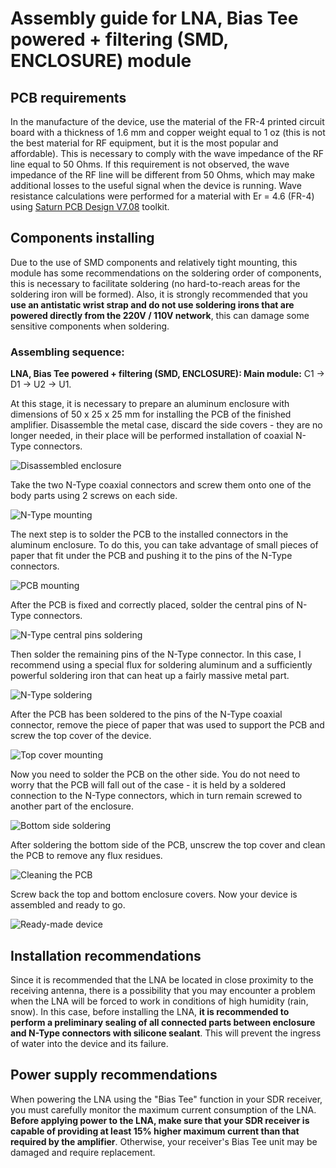 # Assembly guide for LNA, Bias Tee powered + filtering (SMD, ENCLOSURE) module

## PCB requirements
In the manufacture of the device, use the material of the FR-4 printed circuit board with a thickness of 1.6 mm and copper weight equal to 1 oz (this is not the best material for RF equipment, but it is the most popular and affordable). This is necessary to comply with the wave impedance of the RF line equal to 50 Ohms. If this requirement is not observed, the wave impedance of the RF line will be different from 50 Ohms, which may make additional losses to the useful signal when the device is running. Wave resistance calculations were performed for a material with Er = 4.6 (FR-4) using [Saturn PCB Design V7.08](http://www.saturnpcb.com/pcb_toolkit/) toolkit.

## Components installing 
Due to the use of SMD components and relatively tight mounting, this module has some recommendations on the soldering order of components, this is necessary to facilitate soldering (no hard-to-reach areas for the soldering iron will be formed).
Also, it is strongly recommended that you **use an antistatic wrist strap and do not use soldering irons that are powered directly from the 220V / 110V network**, this can damage some sensitive components when soldering.

### Assembling sequence:

**LNA, Bias Tee powered + filtering (SMD, ENCLOSURE): Main module:** C1 -> D1 -> U2 -> U1.

At this stage, it is necessary to prepare an aluminum enclosure with dimensions of 50 x 25 x 25 mm for installing the PCB of the finished amplifier. Disassemble the metal case, discard the side covers - they are no longer needed, in their place will be performed installation of coaxial N-Type connectors.

![Disassembled enclosure](../../Resources/LNA/Bias%20Tee%20powered%20+%20filtering/Disassembled-enclosure.jpg)  

Take the two N-Type coaxial connectors and screw them onto one of the body parts using 2 screws on each side.

![N-Type mounting](../../Resources/LNA/Bias%20Tee%20powered%20+%20filtering/N-Type-mounting.jpg)  

The next step is to solder the PCB to the installed connectors in the aluminum enclosure. To do this, you can take advantage of small pieces of paper that fit under the PCB and pushing it to the pins of the N-Type connectors. 

![PCB mounting](../../Resources/LNA/Bias%20Tee%20powered%20+%20filtering/PCB-mounting.jpg)  

After the PCB is fixed and correctly placed, solder the central pins of N-Type connectors.

![N-Type central pins soldering](../../Resources/LNA/Bias%20Tee%20powered%20+%20filtering/N-Type-central-pins-soldering.jpg)

Then solder the remaining pins of the N-Type connector. In this case, I recommend using a special flux for soldering aluminum and a sufficiently powerful soldering iron that can heat up a fairly massive metal part.

![N-Type soldering](../../Resources/LNA/Bias%20Tee%20powered%20+%20filtering/N-Type-soldering.jpg)

After the PCB has been soldered to the pins of the N-Type coaxial connector, remove the piece of paper that was used to support the PCB and screw the top cover of the device.

![Top cover mounting](../../Resources/LNA/Bias%20Tee%20powered%20+%20filtering/Top-cover-mounting.jpg)  

Now you need to solder the PCB on the other side. You do not need to worry that the PCB will fall out of the case - it is held by a soldered connection to the N-Type connectors, which in turn remain screwed to another part of the enclosure.

![Bottom side soldering](../../Resources/LNA/Bias%20Tee%20powered%20+%20filtering/Bottom-side-soldering.jpg)  

After soldering the bottom side of the PCB, unscrew the top cover and clean the PCB to remove any flux residues. 

![Cleaning the PCB](../../Resources/LNA/Bias%20Tee%20powered%20+%20filtering/Cleaning-the-PCB.jpg)  

Screw back the top and bottom enclosure covers. Now your device is assembled and ready to go.

![Ready-made device](../../Resources/LNA/Bias%20Tee%20powered%20+%20filtering/Enclosure-Ready-made-device.jpg)

## Installation recommendations
Since it is recommended that the LNA be located in close proximity to the receiving antenna, there is a possibility that you may encounter a problem when the LNA will be forced to work in conditions of high humidity (rain, snow). In this case, before installing the LNA, **it is recommended to perform a preliminary sealing of all connected parts between enclosure and N-Type connectors with silicone sealant**. This will prevent the ingress of water into the device and its failure.

## Power supply recommendations
When powering the LNA using the "Bias Tee" function in your SDR receiver, you must carefully monitor the maximum current consumption of the LNA. **Before applying power to the LNA, make sure that your SDR receiver is capable of providing at least 15% higher maximum current than that required by the amplifier**. Otherwise, your receiver's Bias Tee unit may be damaged and require replacement.
